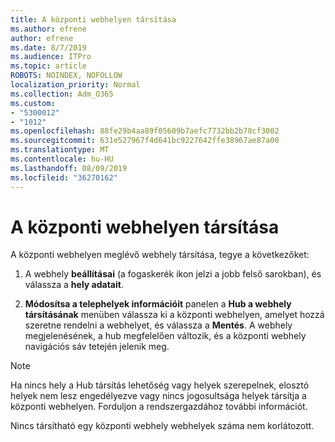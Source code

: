 ```yaml
---
title: A központi webhelyen társítása
ms.author: efrene
author: efrene
ms.date: 8/7/2019
ms.audience: ITPro
ms.topic: article
ROBOTS: NOINDEX, NOFOLLOW
localization_priority: Normal
ms.collection: Adm_O365
ms.custom:
- "5300012"
- "1012"
ms.openlocfilehash: 88fe29b4aa89f05609b7aefc7732bb2b78cf3002
ms.sourcegitcommit: 631e527967f4d641bc9227642ffe38967ae87a00
ms.translationtype: MT
ms.contentlocale: hu-HU
ms.lasthandoff: 08/09/2019
ms.locfileid: "36270162"
---
```

# <a name="associate-a-hub-site"></a>A központi webhelyen társítása

A központi webhelyen meglévő webhely társítása, tegye a következőket:
  
1. A webhely **beállításai** (a fogaskerék ikon jelzi a jobb felső sarokban), és válassza a **hely adatait**.

2. **Módosítsa a telephelyek információit** panelen a **Hub a webhely társításának** menüben válassza ki a központi webhelyen, amelyet hozzá szeretne rendelni a webhelyet, és válassza a **Mentés**. A webhely megjelenésének, a hub megfelelően változik, és a központi webhely navigációs sáv tetején jelenik meg.

 > [!Note]
>Ha nincs hely a Hub társítás lehetőség vagy helyek szerepelnek, elosztó helyek nem lesz engedélyezve vagy nincs jogosultsága helyek társítja a központi webhelyen. Forduljon a rendszergazdához további információt.
>
>Nincs társítható egy központi webhely webhelyek száma nem korlátozott.
  